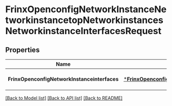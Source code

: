 # FrinxOpenconfigNetworkInstanceNetworkinstancetopNetworkinstancesNetworkinstanceInterfacesRequest

## Properties
Name | Type | Description | Notes
------------ | ------------- | ------------- | -------------
**FrinxOpenconfigNetworkInstanceinterfaces** | [***FrinxOpenconfigNetworkInstanceNetworkinstancetopNetworkinstancesNetworkinstanceInterfaces**](frinx.openconfig.network.instance.networkinstancetop.networkinstances.networkinstance.Interfaces.md) |  | [optional] [default to null]

[[Back to Model list]](../README.md#documentation-for-models) [[Back to API list]](../README.md#documentation-for-api-endpoints) [[Back to README]](../README.md)


